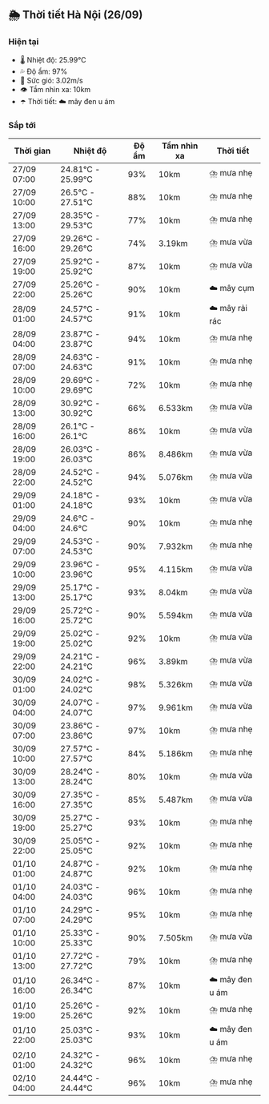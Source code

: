 ## 🌦️ Thời tiết Hà Nội (26/09)

### Hiện tại

- 🌡️ Nhiệt độ: 25.99℃
- 💦 Độ ẩm: 97%
- 💨 Sức gió: 3.02m/s
- 👁️ Tầm nhìn xa: 10km
- ☂️ Thời tiết: ☁️ mây đen u ám

### Sắp tới

| Thời gian | Nhiệt độ | Độ ẩm | Tầm nhìn xa | Thời tiết |
| --- | --- | --- | --- | --- |
| 27/09 07:00 | 24.81℃ - 25.99℃ | 93% | 10km | ⛈️ mưa nhẹ |
| 27/09 10:00 | 26.5℃ - 27.51℃ | 88% | 10km | ⛈️ mưa nhẹ |
| 27/09 13:00 | 28.35℃ - 29.53℃ | 77% | 10km | ⛈️ mưa nhẹ |
| 27/09 16:00 | 29.26℃ - 29.26℃ | 74% | 3.19km | ⛈️ mưa vừa |
| 27/09 19:00 | 25.92℃ - 25.92℃ | 87% | 10km | ⛈️ mưa vừa |
| 27/09 22:00 | 25.26℃ - 25.26℃ | 90% | 10km | ☁️ mây cụm |
| 28/09 01:00 | 24.57℃ - 24.57℃ | 91% | 10km | ☁️ mây rải rác |
| 28/09 04:00 | 23.87℃ - 23.87℃ | 94% | 10km | ⛈️ mưa nhẹ |
| 28/09 07:00 | 24.63℃ - 24.63℃ | 91% | 10km | ⛈️ mưa nhẹ |
| 28/09 10:00 | 29.69℃ - 29.69℃ | 72% | 10km | ⛈️ mưa nhẹ |
| 28/09 13:00 | 30.92℃ - 30.92℃ | 66% | 6.533km | ⛈️ mưa vừa |
| 28/09 16:00 | 26.1℃ - 26.1℃ | 86% | 10km | ⛈️ mưa vừa |
| 28/09 19:00 | 26.03℃ - 26.03℃ | 86% | 8.486km | ⛈️ mưa vừa |
| 28/09 22:00 | 24.52℃ - 24.52℃ | 94% | 5.076km | ⛈️ mưa vừa |
| 29/09 01:00 | 24.18℃ - 24.18℃ | 93% | 10km | ⛈️ mưa vừa |
| 29/09 04:00 | 24.6℃ - 24.6℃ | 90% | 10km | ⛈️ mưa nhẹ |
| 29/09 07:00 | 24.53℃ - 24.53℃ | 90% | 7.932km | ⛈️ mưa nhẹ |
| 29/09 10:00 | 23.96℃ - 23.96℃ | 95% | 4.115km | ⛈️ mưa vừa |
| 29/09 13:00 | 25.17℃ - 25.17℃ | 93% | 8.04km | ⛈️ mưa vừa |
| 29/09 16:00 | 25.72℃ - 25.72℃ | 90% | 5.594km | ⛈️ mưa vừa |
| 29/09 19:00 | 25.02℃ - 25.02℃ | 92% | 10km | ⛈️ mưa vừa |
| 29/09 22:00 | 24.21℃ - 24.21℃ | 96% | 3.89km | ⛈️ mưa vừa |
| 30/09 01:00 | 24.02℃ - 24.02℃ | 98% | 5.326km | ⛈️ mưa vừa |
| 30/09 04:00 | 24.07℃ - 24.07℃ | 97% | 9.961km | ⛈️ mưa vừa |
| 30/09 07:00 | 23.86℃ - 23.86℃ | 97% | 10km | ⛈️ mưa nhẹ |
| 30/09 10:00 | 27.57℃ - 27.57℃ | 84% | 5.186km | ⛈️ mưa nhẹ |
| 30/09 13:00 | 28.24℃ - 28.24℃ | 80% | 10km | ⛈️ mưa vừa |
| 30/09 16:00 | 27.35℃ - 27.35℃ | 85% | 5.487km | ⛈️ mưa vừa |
| 30/09 19:00 | 25.27℃ - 25.27℃ | 93% | 10km | ⛈️ mưa nhẹ |
| 30/09 22:00 | 25.05℃ - 25.05℃ | 92% | 10km | ⛈️ mưa nhẹ |
| 01/10 01:00 | 24.87℃ - 24.87℃ | 92% | 10km | ⛈️ mưa nhẹ |
| 01/10 04:00 | 24.03℃ - 24.03℃ | 96% | 10km | ⛈️ mưa nhẹ |
| 01/10 07:00 | 24.29℃ - 24.29℃ | 95% | 10km | ⛈️ mưa nhẹ |
| 01/10 10:00 | 25.33℃ - 25.33℃ | 90% | 7.505km | ⛈️ mưa vừa |
| 01/10 13:00 | 27.72℃ - 27.72℃ | 79% | 10km | ⛈️ mưa nhẹ |
| 01/10 16:00 | 26.34℃ - 26.34℃ | 87% | 10km | ☁️ mây đen u ám |
| 01/10 19:00 | 25.26℃ - 25.26℃ | 92% | 10km | ⛈️ mưa nhẹ |
| 01/10 22:00 | 25.03℃ - 25.03℃ | 93% | 10km | ☁️ mây đen u ám |
| 02/10 01:00 | 24.32℃ - 24.32℃ | 96% | 10km | ⛈️ mưa nhẹ |
| 02/10 04:00 | 24.44℃ - 24.44℃ | 96% | 10km | ⛈️ mưa nhẹ |
